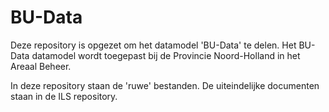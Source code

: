 BU-Data
=======

Deze repository is opgezet om het datamodel 'BU-Data' te delen.
Het BU-Data datamodel wordt toegepast bij de Provincie Noord-Holland in het Areaal Beheer.

In deze repository staan de 'ruwe' bestanden. De uiteindelijke documenten staan in de ILS repository.
